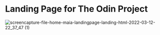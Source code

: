 # Landing Page for The Odin Project




![screencapture-file-home-maia-landingpage-landing-html-2022-03-12-22_37_47 (1)](https://user-images.githubusercontent.com/75091525/158034332-33bdd82e-dede-4ebd-b436-e585d9239501.png)
